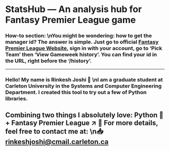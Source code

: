 # StatsHub — An analysis hub for Fantasy Premier League game

### How-to section: \nYou might be wondering: how to get the manager id? The answer is simple. Just go to official [Fantasy Premier League Website](https://fantasy.premierleague.com), sign in with your account, go to ‘Pick Team’ then ‘View Gameweek history’. You can find your id in the URL, right before the ‘/history’.
-----
### Hello! My name is Rinkesh Joshi :wave: \nI am a graduate student at Carleton University in the Systems and Computer Engineering Department. I created this tool to try out a few of Python libraries.
Combining two things I absolutely love: Python :snake: + Fantasy Premier League :arrow_upper_right: :gem:
For more details, feel free to contact me at: \n:inbox_tray: [rinkeshjoshi@cmail.carleton.ca](mailto:rinkeshjoshi@cmail.carleton.ca)
-----
